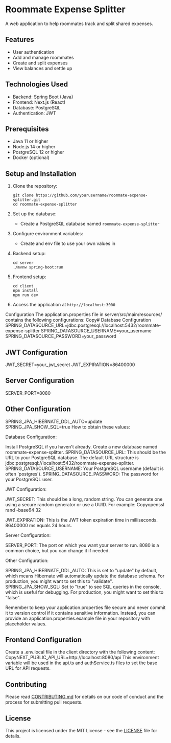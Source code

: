 # Roommate Expense Splitter

A web application to help roommates track and split shared expenses.

## Features

- User authentication
- Add and manage roommates
- Create and split expenses
- View balances and settle up

## Technologies Used

- Backend: Spring Boot (Java)
- Frontend: Next.js (React)
- Database: PostgreSQL
- Authentication: JWT

## Prerequisites

- Java 11 or higher
- Node.js 14 or higher
- PostgreSQL 12 or higher
- Docker (optional)

## Setup and Installation

1. Clone the repository:
   ```
   git clone https://github.com/yourusername/roommate-expense-splitter.git
   cd roommate-expense-splitter
   ```

2. Set up the database:
   - Create a PostgreSQL database named `roommate-expense-splitter`

3. Configure environment variables:
   - Create and env file to use your own values in 

4. Backend setup:
   ```
   cd server
   ./mvnw spring-boot:run
   ```

5. Frontend setup:
   ```
   cd client
   npm install
   npm run dev
   ```

6. Access the application at `http://localhost:3000`

Configuration
The application.properties file in server/src/main/resources/ contains the following configurations:
Copy# Database Configuration
SPRING_DATASOURCE_URL=jdbc:postgresql://localhost:5432/roommate-expense-splitter
SPRING_DATASOURCE_USERNAME=your_username
SPRING_DATASOURCE_PASSWORD=your_password

## JWT Configuration
JWT_SECRET=your_jwt_secret
JWT_EXPIRATION=86400000

## Server Configuration
SERVER_PORT=8080

## Other Configuration
SPRING_JPA_HIBERNATE_DDL_AUTO=update
SPRING_JPA_SHOW_SQL=true
How to obtain these values:

Database Configuration:

Install PostgreSQL if you haven't already.
Create a new database named roommate-expense-splitter.
SPRING_DATASOURCE_URL: This should be the URL to your PostgreSQL database. The default URL structure is jdbc:postgresql://localhost:5432/roommate-expense-splitter.
SPRING_DATASOURCE_USERNAME: Your PostgreSQL username (default is often 'postgres').
SPRING_DATASOURCE_PASSWORD: The password for your PostgreSQL user.


JWT Configuration:

JWT_SECRET: This should be a long, random string. You can generate one using a secure random generator or use a UUID. For example:
Copyopenssl rand -base64 32

JWT_EXPIRATION: This is the JWT token expiration time in milliseconds. 86400000 ms equals 24 hours.


Server Configuration:

SERVER_PORT: The port on which you want your server to run. 8080 is a common choice, but you can change it if needed.


Other Configuration:

SPRING_JPA_HIBERNATE_DDL_AUTO: This is set to "update" by default, which means Hibernate will automatically update the database schema. For production, you might want to set this to "validate".
SPRING_JPA_SHOW_SQL: Set to "true" to see SQL queries in the console, which is useful for debugging. For production, you might want to set this to "false".



Remember to keep your application.properties file secure and never commit it to version control if it contains sensitive information. Instead, you can provide an application.properties.example file in your repository with placeholder values.

## Frontend Configuration
Create a .env.local file in the client directory with the following content:
CopyNEXT_PUBLIC_API_URL=http://localhost:8080/api
This environment variable will be used in the api.ts and authService.ts files to set the base URL for API requests.


## Contributing

Please read [CONTRIBUTING.md](CONTRIBUTING.md) for details on our code of conduct and the process for submitting pull requests.

## License

This project is licensed under the MIT License - see the [LICENSE](LICENSE) file for details.
